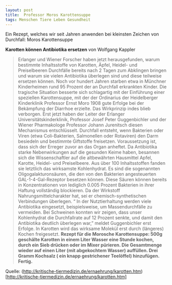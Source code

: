 ```yaml
---
layout: post
title:  Professor Moros Karottensuppe
tags: Menschen Tiere Leben Gesundheit
---
```

Ein Rezept, welches wir seit Jahren anwenden bei kleinsten Zeichen von Durchfall: Moros Karottensuppe

**Karotten können Antibiotika ersetzen**
von Wolfgang Kappler

>Erlanger und Wiener Forscher haben jetzt herausgefunden, warum bestimmte Inhaltsstoffe von Karotten, Äpfel, Heidel- und Preiselbeeren Durchfälle bereits nach 2 Tagen zum Abklingen bringen und warum sie vielen Antibiotika überlegen sind und diese teilweise ersetzen können.
>Noch vor hundert Jahren starben etwa in Münchner Kinderheimen rund 95 Prozent der an Durchfall erkrankten Kinder. Die tragische Situation besserte sich schlagartig mit der Einführung einer speziellen Karottensuppe, mit der der Ordinarius der Heidelberger Kinderklinik Professor Ernst Moro 1908 gute Erfolge bei der Bekämpfung der Diarrhoe erzielte. Das Wirkprinzip indes blieb verborgen. Erst jetzt haben der Leiter der Erlanger Universitätskinderklinik, Professor Josef Peter Guggenbichler und der Wiener Pharmakologe Professor Johann Jurenitsch diesen Mechanismus entschlüsselt.
>Durchfall entsteht, wenn Bakterien oder Viren (etwa Coli-Bakterien, Salmonellen oder Rotaviren) den Darm besiedeln und bestimmte Giftstoffe freisetzen. Voraussetzung ist, dass sich der Erreger zuvor an das Organ anheftet. Da Antibiotika starke Nebenwirkungen auf die gesunden Keime haben, besannen sich die Wissenschaftler auf die altbewährten Hausmittel Apfel, Karotte, Heidel- und Preiselbeere. Aus über 100 Inhaltsstoffen fanden sie letztlich das wirksamste Kohlenhydrat. Es sind die sogenannten Oligogalakturonsäuren, die den von den Bakterien angesteuerten
>GAL-1-4-Gal-Rezeptor besetzen können. Diese Säuren können bereits in Konzentrationen von lediglich 0.005 Prozent Bakterien in ihrer Haftung vollständig blockieren. Da der Wirkstoff Nahrungsmittelcharakter hat, sei er chemisch-synthetischen Verbindungen überlegen. “ In der Nutztierhaltung werden viele Antibiotika eingesetzt, beispielsweise, um Massendurchfälle zu vermeiden. Bei Schweinen konnten wir zeigen, dass unser Kohlenhydrat die Durchfallrate auf 12 Prozent senkte, und damit den Antibiotika deutlich überlegen war,” meldet Guggenbichler erst Erfolge. In Karotten wird das wirksame Molekül erst durch
>(längeres) Kochen freigesetzt.
>**Rezept für die Morosche Karottensuppe: 500g geschälte Karotten in einem Liter Wasser eine Stunde kochen, durch ein Sieb drücken oder im Mixer pürieren. Die Gesamtmenge wieder auf einen Liter (mit abgekochtem Wasser) auffüllen. Drei Gramm Kochsalz ( ein knapp gestrichener Teelöffel) hinzufügen. Fertig.**

Quelle:
(http://kritische-tiermedizin.de/ernaehrung/karotten.htm)[http://kritische-tiermedizin.de/ernaehrung/karotten.htm]

